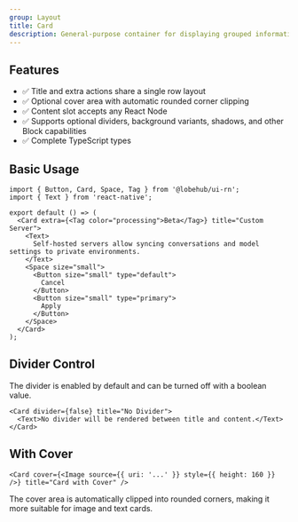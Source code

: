 ```yaml
---
group: Layout
title: Card
description: General-purpose container for displaying grouped information, supporting title and extra action bar, optional cover, and all Block variant properties.
---
```


## Features

- ✅ Title and extra actions share a single row layout
- ✅ Optional cover area with automatic rounded corner clipping
- ✅ Content slot accepts any React Node
- ✅ Supports optional dividers, background variants, shadows, and other Block capabilities
- ✅ Complete TypeScript types

## Basic Usage

```tsx
import { Button, Card, Space, Tag } from '@lobehub/ui-rn';
import { Text } from 'react-native';

export default () => (
  <Card extra={<Tag color="processing">Beta</Tag>} title="Custom Server">
    <Text>
      Self-hosted servers allow syncing conversations and model settings to private environments.
    </Text>
    <Space size="small">
      <Button size="small" type="default">
        Cancel
      </Button>
      <Button size="small" type="primary">
        Apply
      </Button>
    </Space>
  </Card>
);
```

## Divider Control

The divider is enabled by default and can be turned off with a boolean value.

```tsx
<Card divider={false} title="No Divider">
  <Text>No divider will be rendered between title and content.</Text>
</Card>
```

## With Cover

```tsx
<Card cover={<Image source={{ uri: '...' }} style={{ height: 160 }} />} title="Card with Cover" />
```

The cover area is automatically clipped into rounded corners, making it more suitable for image and text cards.
